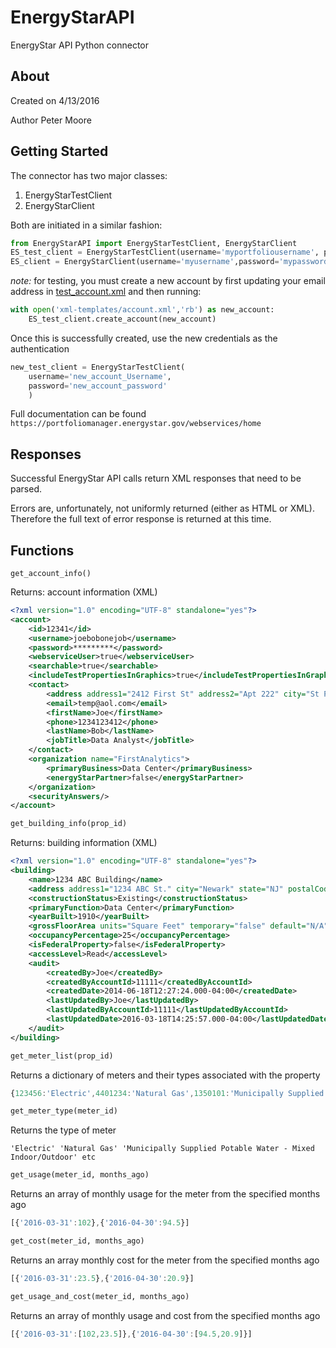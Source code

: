 # EnergyStarAPI
EnergyStar API Python connector

## About
Created on 4/13/2016

Author Peter Moore

## Getting Started
The connector has two major classes:

1. EnergyStarTestClient
2. EnergyStarClient

Both are initiated in a similar fashion:
```python
from EnergyStarAPI import EnergyStarTestClient, EnergyStarClient
ES_test_client = EnergyStarTestClient(username='myportfoliousername', password='mypassword')
ES_client = EnergyStarClient(username='myusername',password='mypassword')
```
_note:_ for testing, you must create a new account by first updating your email address in [test_account.xml](xml-templates/test_account.xml) and then running:
```python
with open('xml-templates/account.xml','rb') as new_account:
	ES_test_client.create_account(new_account)
```
Once this is successfully created, use the new credentials as the authentication
```python
new_test_client = EnergyStarTestClient(
	username='new_account_Username',
	password='new_account_password'
	)
```
Full documentation can be found `https://portfoliomanager.energystar.gov/webservices/home`

## Responses

Successful EnergyStar API calls return XML responses that need to be parsed.

Errors are, unfortunately, not uniformly returned (either as HTML or XML). Therefore the full text of error response is returned at this time.

## Functions

	get_account_info()

Returns: account information (XML)
```xml
<?xml version="1.0" encoding="UTF-8" standalone="yes"?>
<account>
	<id>12341</id>
	<username>joebobonejob</username>
	<password>*********</password>
	<webserviceUser>true</webserviceUser>
	<searchable>true</searchable>
	<includeTestPropertiesInGraphics>true</includeTestPropertiesInGraphics>
	<contact>
		<address address1="2412 First St" address2="Apt 222" city="St Petersburg" state="FL" postalCode="61234" country="US"/>
		<email>temp@aol.com</email>
		<firstName>Joe</firstName>
		<phone>1234123412</phone>
		<lastName>Bob</lastName>
		<jobTitle>Data Analyst</jobTitle>
	</contact>
	<organization name="FirstAnalytics">
		<primaryBusiness>Data Center</primaryBusiness>
		<energyStarPartner>false</energyStarPartner>
	</organization>
	<securityAnswers/>
</account>
```


```python
get_building_info(prop_id)
```

Returns: building information (XML)
```xml
<?xml version="1.0" encoding="UTF-8" standalone="yes"?>
<building>
	<name>1234 ABC Building</name>
	<address address1="1234 ABC St." city="Newark" state="NJ" postalCode="09231" county="Newark" country="US"/>
	<constructionStatus>Existing</constructionStatus>
	<primaryFunction>Data Center</primaryFunction>
	<yearBuilt>1910</yearBuilt>
	<grossFloorArea units="Square Feet" temporary="false" default="N/A"><value>4800</value></grossFloorArea>
	<occupancyPercentage>25</occupancyPercentage>
	<isFederalProperty>false</isFederalProperty>
	<accessLevel>Read</accessLevel>
	<audit>
		<createdBy>Joe</createdBy>
		<createdByAccountId>11111</createdByAccountId>
		<createdDate>2014-06-18T12:27:24.000-04:00</createdDate>
		<lastUpdatedBy>Joe</lastUpdatedBy>
		<lastUpdatedByAccountId>11111</lastUpdatedByAccountId>
		<lastUpdatedDate>2016-03-18T14:25:57.000-04:00</lastUpdatedDate>
	</audit>
</building>
```

```python
get_meter_list(prop_id)
```

Returns a dictionary of meters and their types associated with the property

```javascript
{123456:'Electric',4401234:'Natural Gas',1350101:'Municipally Supplied Potable Water - Mixed Indoor/Outdoor'}
```
```python
get_meter_type(meter_id)
```
Returns the type of meter

	'Electric' 'Natural Gas' 'Municipally Supplied Potable Water - Mixed Indoor/Outdoor' etc

```python
get_usage(meter_id, months_ago)
```
Returns an array of monthly usage for the meter from the specified months ago

```javascript
[{'2016-03-31':102},{'2016-04-30':94.5}]
```
```python
get_cost(meter_id, months_ago)
```
Returns an array monthly cost for the meter from the specified months ago

```javascript
[{'2016-03-31':23.5},{'2016-04-30':20.9}]
```
```python
get_usage_and_cost(meter_id, months_ago)
```

Returns an array of monthly usage and cost from the specified months ago
```javascript
[{'2016-03-31':[102,23.5]},{'2016-04-30':[94.5,20.9]}]
```
